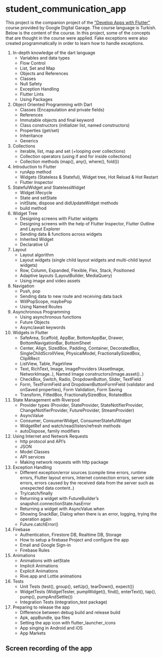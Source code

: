 # student_communication_app

This project is the companion project of the ["Develop Apps with Flutter"](https://learndigital.withgoogle.com/dijitalatolye/course/develop-app-flutter) course provided by Google Digital Garage. 
The course language is Turkish. Below is the content of the course. 
In this project, some of the concepts that are thought in the course were applied. 
Fake exceptions were also created programmatically in order to learn how to handle exceptions.

1. In-depth knowledge of the dart language
   - Variables and data types
   - Flow Control
   - List, Set and Map
   - Objects and References
   - Classes
   - Null Safety
   - Exception Handling
   - Flutter Lints
   - Using Packages
2. Object Oriented Programming with Dart
   - Classes (Encapsulation and private fields)
   - References
   - Immutable objects and final keyword
   - Class constructors (initializer list, named constructors)
   - Properties (get/set)
   - Inheritance
   - Generics
3. Collections
   - iterable, list, map and set (+looping over collections)
   - Collection operators (using if and for inside collections)
   - Collection methods (map(), any(), where(), fold())
4. Introduction to Flutter
   - runApp method
   - Widgets (Stateless & Stateful), Widget tree, Hot Reload & Hot Restart
   - Flutter Inspector
5. StatefulWidget and StatelessWidget
   - Widget lifecycle
   - State and setState
   - initState, dispose and didUpdateWidget methods
   - build method
6. Widget Tree
   - Designing screens with Flutter widgets
   - Designing screens with the help of Flutter Inspector, Flutter Outline and Layout Explorer
   - Sending data & functions across widgets
   - Inherited Widget
   - Declarative UI
7. Layout
   - Layout algorithm
   - Layout widgets (single child layout widgets and multi-child layout widgets)
   - Row, Column, Expanded, Flexible, Flex, Stack, Positioned
   - Adaptive layouts (LayoutBuilder, MediaQuery)
   - Using image and video assets
8. Navigation
   - Push, pop
   - Sending data to new route and receiving data back
   - WillPopScope, maybePop
   - Using Named Routes
9. Asynchronous Programming
   - Using asynchronous functions
   - Future Objects
   - Async/await keywords
10. Widgets in Flutter
    - SafeArea, Scaffold, AppBar, BottomAppBar, Drawer, BottomNavigationBar, BottomSheet
    - Center, Align, SizedBox, Padding, Container, DecoratedBox, SingleChildScrollView, PhysicalModel, FractionallySizedBox, ClipRRect
    - ListView, Table, PageView
    - Text, RichText, Image, ImageProviders (AssetImage, NetworkImage..), Named Image constructors(Image.asset()..)
    - CheckBox, Switch, Radio, DropdownButton, Slider, TextField
    - Form, TextFormField and DropdownButtonFormField (validator and onSaved properties), Form Validation, Form Saving
    - Transform, FittedBox, FractionallySizedBox, RotatedBox
11. State Management with Riverpod
    - Provider types (Provider, StateProvider, StateNotifierProvider, ChangeNotifierProvider, FutureProvider, StreamProvider)
    - AsyncValue
    - Consumer, ConsumerWidget, ConsumerStatefulWidget
    - WidgetRef and watch/read/listen/refresh methods
    - autoDispose, family modifiers
12. Using Internet and Network Requests
    - http protocol and API’s
    - JSON
    - Model Classes
    - API services
    - Making network requests with http package
13. Exception Handling
    - Different exception/error sources (compile time errors, runtime errors, Flutter layout errors, Internet connection errors, server side errors, errors caused by the received data from the server such as unexpected data content..)
    - Try/catch/finally
    - Returning a widget with FutureBuilder’s snapshot.connectionState.hasError
    - Returning a widget with AsyncValue.when
    - Showing SnackBar, Dialog when there is an error, logging, trying the operation again
    - Future.catchError()
14. Firebase
    - Authentication, Firestore DB, Realtime DB, Storage
    - How to setup a firebase Project and configure the app
    - Email and Google Sign-in
    - Firebase Rules
15. Animations
    - Animations with setState
    - Implicit Animations
    - Explicit Animations
    - Rive.app and Lottie animations
16. Tests
    - Unit Tests (test(), group(), setUp(), tearDown(), expect())
    - WidgetTests (WidgetTester, pumpWidget(), find(), enterText(), tap(), pump(), pumpAndSettle())
    - Integration Tests (integration_test package)
17. Preparing to release the app
    - Difference between debug build and release build
    - Apk, appBundle, ipa files
    - Setting the app icon with flutter_launcher_icons
    - App singing in Android and iOS
    - App Markets

## Screen recording of the app


